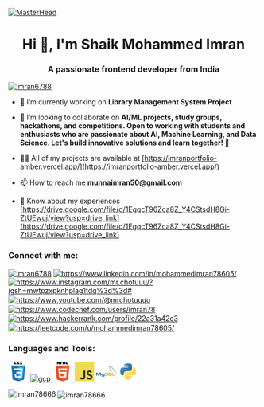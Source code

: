 [![MasterHead](https://1.bp.blogspot.com/-DbOLc4Zu0J0/YAVaQZy4QlI/AAAAAAAAA3I/Rdiw_H-IvEYyC5S_8NcVkq18wKptPK6XQCLcBGAsYHQ/s1600/1_L_QoAG863l8QvqxpNyBiqw.gif)](https://imranportfolio-amber.vercel.app/)
<h1 align="center">Hi 👋, I'm Shaik Mohammed Imran</h1>
<h3 align="center">A passionate frontend developer from India</h3>

<p align="left"> <a href="https://twitter.com/imran6788" target="blank"><img src="https://img.shields.io/twitter/follow/imran6788?logo=twitter&style=for-the-badge" alt="imran6788" /></a> </p>

- 🔭 I’m currently working on **Library Management System Project**

- 👯 I’m looking to collaborate on **AI/ML projects, study groups, hackathons, and competitions. Open to working with students and enthusiasts who are passionate about AI, Machine Learning, and Data Science. Let's build innovative solutions and learn together! 🚀**

- 👨‍💻 All of my projects are available at [https://imranportfolio-amber.vercel.app/](https://imranportfolio-amber.vercel.app/)

- 📫 How to reach me **munnaimran50@gmail.com**

- 📄 Know about my experiences [https://drive.google.com/file/d/1EgqcT96Zca8Z_Y4CStsdH8Gi-ZtUEwuj/view?usp=drive_link](https://drive.google.com/file/d/1EgqcT96Zca8Z_Y4CStsdH8Gi-ZtUEwuj/view?usp=drive_link)

<h3 align="left">Connect with me:</h3>
<p align="left">
<a href="https://twitter.com/imran6788" target="blank"><img align="center" src="https://raw.githubusercontent.com/rahuldkjain/github-profile-readme-generator/master/src/images/icons/Social/twitter.svg" alt="imran6788" height="30" width="40" /></a>
<a href="https://linkedin.com/in/https://www.linkedin.com/in/mohammedimran78605/" target="blank"><img align="center" src="https://raw.githubusercontent.com/rahuldkjain/github-profile-readme-generator/master/src/images/icons/Social/linked-in-alt.svg" alt="https://www.linkedin.com/in/mohammedimran78605/" height="30" width="40" /></a>
<a href="https://instagram.com/https://www.instagram.com/mr.chotuuu/?igsh=mwtpzxpknhplag1tdq%3d%3d#" target="blank"><img align="center" src="https://raw.githubusercontent.com/rahuldkjain/github-profile-readme-generator/master/src/images/icons/Social/instagram.svg" alt="https://www.instagram.com/mr.chotuuu/?igsh=mwtpzxpknhplag1tdq%3d%3d#" height="30" width="40" /></a>
<a href="https://www.youtube.com/c/https://www.youtube.com/@mrchotuuuu" target="blank"><img align="center" src="https://raw.githubusercontent.com/rahuldkjain/github-profile-readme-generator/master/src/images/icons/Social/youtube.svg" alt="https://www.youtube.com/@mrchotuuuu" height="30" width="40" /></a>
<a href="https://www.codechef.com/users/https://www.codechef.com/users/imran78" target="blank"><img align="center" src="https://cdn.jsdelivr.net/npm/simple-icons@3.1.0/icons/codechef.svg" alt="https://www.codechef.com/users/imran78" height="30" width="40" /></a>
<a href="https://www.hackerrank.com/https://www.hackerrank.com/profile/22a31a42c3" target="blank"><img align="center" src="https://raw.githubusercontent.com/rahuldkjain/github-profile-readme-generator/master/src/images/icons/Social/hackerrank.svg" alt="https://www.hackerrank.com/profile/22a31a42c3" height="30" width="40" /></a>
<a href="https://www.leetcode.com/https://leetcode.com/u/mohammedimran78605/" target="blank"><img align="center" src="https://raw.githubusercontent.com/rahuldkjain/github-profile-readme-generator/master/src/images/icons/Social/leet-code.svg" alt="https://leetcode.com/u/mohammedimran78605/" height="30" width="40" /></a>
</p>

<h3 align="left">Languages and Tools:</h3>
<p align="left"> <a href="https://www.w3schools.com/css/" target="_blank" rel="noreferrer"> <img src="https://raw.githubusercontent.com/devicons/devicon/master/icons/css3/css3-original-wordmark.svg" alt="css3" width="40" height="40"/> </a> <a href="https://cloud.google.com" target="_blank" rel="noreferrer"> <img src="https://www.vectorlogo.zone/logos/google_cloud/google_cloud-icon.svg" alt="gcp" width="40" height="40"/> </a> <a href="https://www.w3.org/html/" target="_blank" rel="noreferrer"> <img src="https://raw.githubusercontent.com/devicons/devicon/master/icons/html5/html5-original-wordmark.svg" alt="html5" width="40" height="40"/> </a> <a href="https://developer.mozilla.org/en-US/docs/Web/JavaScript" target="_blank" rel="noreferrer"> <img src="https://raw.githubusercontent.com/devicons/devicon/master/icons/javascript/javascript-original.svg" alt="javascript" width="40" height="40"/> </a> <a href="https://www.mysql.com/" target="_blank" rel="noreferrer"> <img src="https://raw.githubusercontent.com/devicons/devicon/master/icons/mysql/mysql-original-wordmark.svg" alt="mysql" width="40" height="40"/> </a> <a href="https://www.python.org" target="_blank" rel="noreferrer"> <img src="https://raw.githubusercontent.com/devicons/devicon/master/icons/python/python-original.svg" alt="python" width="40" height="40"/> </a> </p>

<p><img align="left" src="https://github-readme-stats.vercel.app/api/top-langs?username=imran78666&show_icons=true&locale=en&layout=compact" alt="imran78666" /></p>

<p>&nbsp;<img align="center" src="https://github-readme-stats.vercel.app/api?username=imran78666&show_icons=true&locale=en" alt="imran78666" /></p>
